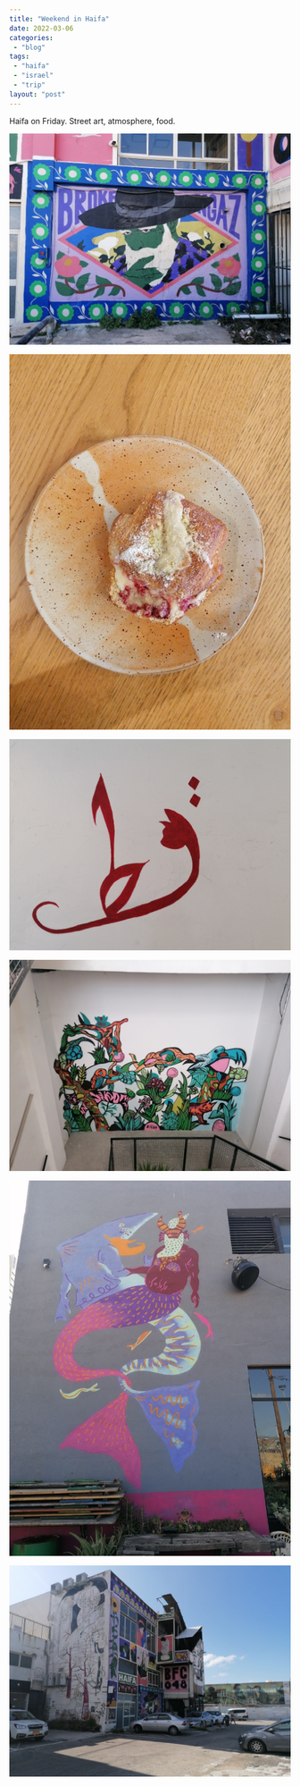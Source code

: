 ```yaml
---
title: "Weekend in Haifa"
date: 2022-03-06
categories: 
 - "blog"
tags: 
 - "haifa"
 - "israel"
 - "trip"
layout: "post"
---
```


Haifa on Friday. Street art, atmosphere, food. 


![](/assets/img/2022/03/1.jpg)

![](/assets/img/2022/03/6.jpg)

![](/assets/img/2022/03/5.jpg)

![](/assets/img/2022/03/4.jpg)

![](/assets/img/2022/03/3.jpg)

![](/assets/img/2022/03/2.jpg)
